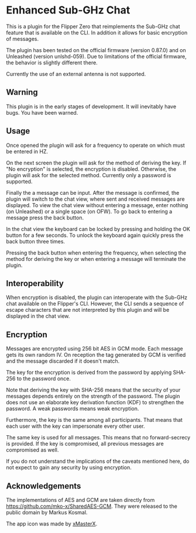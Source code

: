 # Enhanced Sub-GHz Chat

This is a plugin for the Flipper Zero that reimplements the Sub-GHz chat
feature that is available on the CLI. In addition it allows for basic
encryption of messages.

The plugin has been tested on the official firmware (version 0.87.0) and on
Unleashed (version unlshd-059). Due to limitations of the official firmware,
the behavior is slightly different there.

Currently the use of an external antenna is not supported.

## Warning

This plugin is in the early stages of development. It will inevitably have
bugs. You have been warned.

## Usage

Once opened the plugin will ask for a frequency to operate on which must be
entered in HZ.

On the next screen the plugin will ask for the method of deriving the key. If
"No encryption" is selected, the encryption is disabled. Otherwise, the plugin
will ask for the selected method. Currently only a password is supported.

Finally the a message can be input. After the message is confirmed, the plugin
will switch to the chat view, where sent and received messages are displayed.
To view the chat view without entering a message, enter nothing (on Unleashed)
or a single space (on OFW). To go back to entering a message press the back
button.

In the chat view the keyboard can be locked by pressing and holding the OK
button for a few seconds. To unlock the keyboard again quickly press the back
button three times.

Pressing the back button when entering the frequency, when selecting the method
for deriving the key or when entering a message will terminate the plugin.

## Interoperability

When encryption is disabled, the plugin can interoperate with the Sub-GHz chat
available on the Flipper's CLI. However, the CLI sends a sequence of escape
characters that are not interpreted by this plugin and will be displayed in the
chat view.

## Encryption

Messages are encrypted using 256 bit AES in GCM mode. Each message gets its own
random IV. On reception the tag generated by GCM is verified and the message
discarded if it doesn't match.

The key for the encryption is derived from the password by applying SHA-256 to
the password once.

Note that deriving the key with SHA-256 means that the security of your
messages depends entirely on the strength of the password. The plugin does not
use an elaborate key derivation function (KDF) to strengthen the password. A
weak passwords means weak encryption.

Furthermore, the key is the same among all participants. That means that each
user with the key can impersonate every other user.

The same key is used for all messages. This means that no forward-secrecy is
provided. If the key is compromised, all previous messages are compromised as
well.

If you do not understand the implications of the caveats mentioned here, do not
expect to gain any security by using encryption.

## Acknowledgements

The implementations of AES and GCM are taken directly from
https://github.com/mko-x/SharedAES-GCM. They were released to the public domain
by Markus Kosmal.

The app icon was made by [xMasterX](https://github.com/xMasterX).
